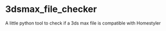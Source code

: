 # 3dsmax_file_checker
A little python tool to check if a 3ds max file is compatible with Homestyler
